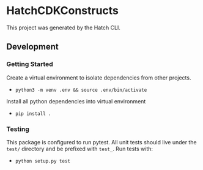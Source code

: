 # HatchCDKConstructs
This project was generated by the Hatch CLI.

## Development

### Getting Started
Create a virtual environment to isolate dependencies from other projects.
* `python3 -m venv .env && source .env/bin/activate`

Install all python dependencies into virtual environment
* `pip install .`

### Testing
This package is configured to run pytest. All unit tests should live under the `test/` directory and be prefixed with
`test_`.
Run tests with:
* `python setup.py test`